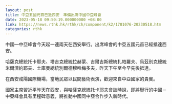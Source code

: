```yaml
---
layout: post
title: 中亞五國元首已抵西安　準備出席中國中亞峰會
date: 2023-05-18 09:50:19.000000000 +08:00
link: https://news.rthk.hk/rthk/ch/component/k2/1701076-20230518.htm
categories: rthk
---
```


中國—中亞峰會今天起一連兩天在西安舉行。出席峰會的中亞五國元首已經抵達西安。

哈薩克總統托卡耶夫、塔吉克總統拉赫蒙、吉爾吉斯總統扎帕羅夫、烏茲別克總統米爾濟約耶夫、土庫曼總統別爾德穆哈梅多夫，昨天下午至今早先後抵達。

在西安咸陽國際機場，當地民眾以民間藝術表演，歡迎來自中亞國家的貴賓。

國家主席習近平昨天在西安，與哈薩克總統托卡耶夫會談時說，即將舉行的中國－中亞峰會具有里程碑意義，將推動中國同中亞合作步入新時代。
